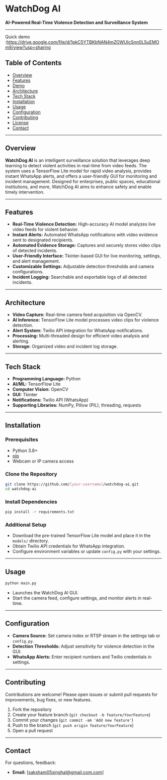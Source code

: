 # WatchDog AI

**AI-Powered Real-Time Violence Detection and Surveillance System**

---
Quick demo :https://drive.google.com/file/d/1pkC5YTBKbNAN4mZOWUIcSnn0LSuEMOm9/view?usp=sharing

## Table of Contents

- [Overview](#overview)
- [Features](#features)
- [Demo](#demo)
- [Architecture](#architecture)
- [Tech Stack](#tech-stack)
- [Installation](#installation)
- [Usage](#usage)
- [Configuration](#configuration)
- [Contributing](#contributing)
- [License](#license)
- [Contact](#contact)

---

## Overview

**WatchDog AI** is an intelligent surveillance solution that leverages deep learning to detect violent activities in real-time from video feeds. The system uses a TensorFlow Lite model for rapid video analysis, provides instant WhatsApp alerts, and offers a user-friendly GUI for monitoring and incident management. Designed for enterprises, public spaces, educational institutions, and more, WatchDog AI aims to enhance safety and enable timely intervention.

---

## Features

- **Real-Time Violence Detection:** High-accuracy AI model analyzes live video feeds for violent behavior.
- **Instant Alerts:** Automated WhatsApp notifications with video evidence sent to designated recipients.
- **Automated Evidence Storage:** Captures and securely stores video clips of detected incidents.
- **User-Friendly Interface:** Tkinter-based GUI for live monitoring, settings, and alert management.
- **Customizable Settings:** Adjustable detection thresholds and camera configurations.
- **Incident Logging:** Searchable and exportable logs of all detected incidents.

---

## Architecture

- **Video Capture:** Real-time camera feed acquisition via OpenCV.
- **AI Inference:** TensorFlow Lite model processes video clips for violence detection.
- **Alert System:** Twilio API integration for WhatsApp notifications.
- **Processing:** Multi-threaded design for efficient video analysis and alerting.
- **Storage:** Organized video and incident log storage.

---

## Tech Stack

- **Programming Language:** Python
- **AI/ML:** TensorFlow Lite
- **Computer Vision:** OpenCV
- **GUI:** Tkinter
- **Notifications:** Twilio API (WhatsApp)
- **Supporting Libraries:** NumPy, Pillow (PIL), threading, requests

---

## Installation

### Prerequisites

- Python 3.8+
- [pip](https://pip.pypa.io/en/stable/)
- Webcam or IP camera access

### Clone the Repository

```bash
git clone https://github.com/[your-username]/watchdog-ai.git
cd watchdog-ai
```

### Install Dependencies

```bash
pip install -r requirements.txt
```

### Additional Setup

- Download the pre-trained TensorFlow Lite model and place it in the `models/` directory.
- Obtain Twilio API credentials for WhatsApp integration.
- Configure environment variables or update `config.py` with your settings.

---

## Usage

```bash
python main.py
```

- Launches the WatchDog AI GUI.
- Start the camera feed, configure settings, and monitor alerts in real-time.

---

## Configuration

- **Camera Source:** Set camera index or RTSP stream in the settings tab or `config.py`.
- **Detection Thresholds:** Adjust sensitivity for violence detection in the GUI.
- **WhatsApp Alerts:** Enter recipient numbers and Twilio credentials in settings.

---

## Contributing

Contributions are welcome! Please open issues or submit pull requests for improvements, bug fixes, or new features.

1. Fork the repository
2. Create your feature branch (`git checkout -b feature/YourFeature`)
3. Commit your changes (`git commit -am 'Add new feature'`)
4. Push to the branch (`git push origin feature/YourFeature`)
5. Open a pull request

---


## Contact

For questions, feedback:

- **Email:** [saksham05singhal@gmail.com.com]

